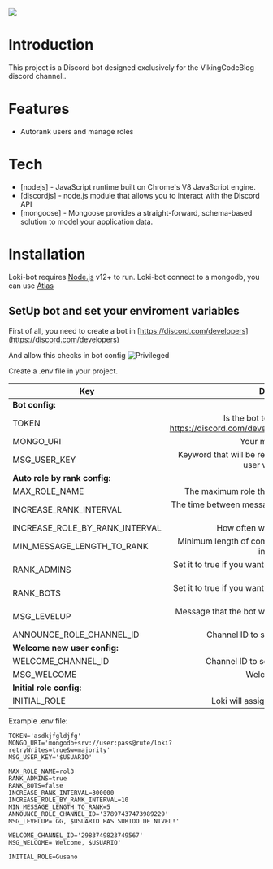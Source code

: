 ![](https://i.imgur.com/QiWxvs4.png)

# Introduction

This project is a Discord bot designed exclusively for the VikingCodeBlog discord channel..

# Features

  - Autorank users and manage roles

# Tech
* [nodejs] - JavaScript runtime built on Chrome's V8 JavaScript engine.
* [discordjs] - node.js module that allows you to interact with the Discord API
* [mongoose] - Mongoose provides a straight-forward, schema-based solution to model your application data.

# Installation

Loki-bot requires [Node.js](https://nodejs.org/) v12+ to run.
Loki-bot connect to a mongodb, you can use [Atlas](https://www.mongodb.com/)

## SetUp bot and set your enviroment variables
First of all, you need to create a bot in [https://discord.com/developers](https://discord.com/developers)

And allow this checks in bot config
![Privileged](https://i.imgur.com/pJQ2fY9.png)

Create a .env file in your project.

| Key   |      Description      |
|----------|:-------------:|
|**Bot config:**|
| TOKEN | Is the bot token you can find in https://discord.com/developers/applications/{YourBot}/bot |
| MONGO_URI | Your mongo database |
| MSG_USER_KEY | Keyword that will be replaced from the message to the user with their name |
|**Auto role by rank config:**|
| MAX_ROLE_NAME | The maximum role that the bot can promote a user. |
| INCREASE_RANK_INTERVAL | The time between messages that will be valued to rank up to users. |
| INCREASE_ROLE_BY_RANK_INTERVAL | How often will a user be promoted |
| MIN_MESSAGE_LENGTH_TO_RANK | Minimum length of comments for loki-bot to take them into account |
| RANK_ADMINS | Set it to true if you want the bot rank system to work with ADMINS |
| RANK_BOTS | Set it to true if you want the bot rank system to work with BOTS |
| MSG_LEVELUP | Message that the bot will send to a user when they level up |
| ANNOUNCE_ROLE_CHANNEL_ID | Channel ID to send a new role message|
|**Welcome new user config:**|
| WELCOME_CHANNEL_ID | Channel ID to send a welcome message |
| MSG_WELCOME | Welcome message |
|**Initial role config:**|
| INITIAL_ROLE | Loki will assign this role to new users |

Example .env file:
```
TOKEN='asdkjfgldjfg'
MONGO_URI='mongodb+srv://user:pass@rute/loki?retryWrites=true&w=majority'
MSG_USER_KEY='$USUARIO'

MAX_ROLE_NAME=rol3
RANK_ADMINS=true
RANK_BOTS=false
INCREASE_RANK_INTERVAL=300000
INCREASE_ROLE_BY_RANK_INTERVAL=10
MIN_MESSAGE_LENGTH_TO_RANK=5
ANNOUNCE_ROLE_CHANNEL_ID='37897437473989229'
MSG_LEVELUP='GG, $USUARIO HAS SUBIDO DE NIVEL!'

WELCOME_CHANNEL_ID='2983749823749567'
MSG_WELCOME='Welcome, $USUARIO'

INITIAL_ROLE=Gusano
```
